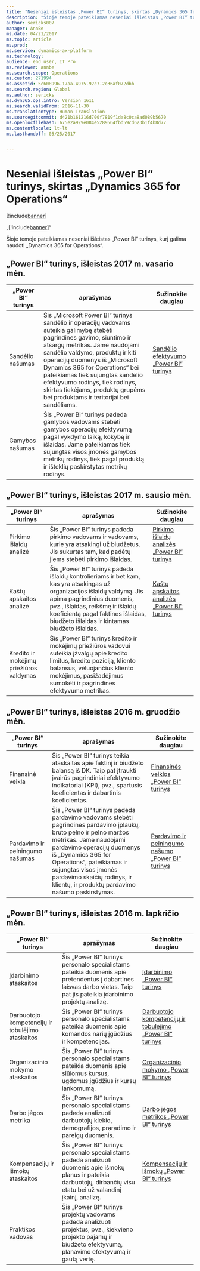 ```yaml
---
title: "Neseniai išleistas „Power BI“ turinys, skirtas „Dynamics 365 for Operations“"
description: "Šioje temoje pateikiamas neseniai išleistas „Power BI“ turinys, kurį galima naudoti „Dynamics 365 for Operations“."
author: sericks007
manager: AnnBe
ms.date: 04/21/2017
ms.topic: article
ms.prod: 
ms.service: dynamics-ax-platform
ms.technology: 
audience: end user, IT Pro
ms.reviewer: annbe
ms.search.scope: Operations
ms.custom: 271994
ms.assetid: 5c608996-17aa-4975-92c7-2e36af072dbb
ms.search.region: Global
ms.author: sericks
ms.dyn365.ops.intro: Version 1611
ms.search.validFrom: 2016-11-30
ms.translationtype: Human Translation
ms.sourcegitcommit: d421b161216d700f7819f1da8c0ca8ad089b5670
ms.openlocfilehash: 675e2a929e084e5289564fbd59cd623b1f4b8d77
ms.contentlocale: lt-lt
ms.lasthandoff: 05/25/2017


---
```


# <a name="power-bi-content-recently-released-for-dynamics-365-for-operations"></a>Neseniai išleistas „Power BI“ turinys, skirtas „Dynamics 365 for Operations“

[!include[banner](../includes/banner.md)]

„[!include[banner](../includes/banner.md)]“


Šioje temoje pateikiamas neseniai išleistas „Power BI“ turinys, kurį galima naudoti „Dynamics 365 for Operations“.

<a name="power-bi-content-that-was-released-in-february-2017"></a>„Power BI“ turinys, išleistas 2017 m. vasario mėn.
---------------------------------------------------

| „Power BI“ turinys       | aprašymas                                                                                                                                                                                                                                                                                                                                                                                   | Sužinokite daugiau                                                                                                         |
|------------------------|-----------------------------------------------------------------------------------------------------------------------------------------------------------------------------------------------------------------------------------------------------------------------------------------------------------------------------------------------------------------------------------------------|--------------------------------------------------------------------------------------------------------------------|
| Sandėlio našumas  | Šis „Microsoft Power BI“ turinys sandėlio ir operacijų vadovams suteikia galimybę stebėti pagrindines gavimo, siuntimo ir atsargų metrikas. Jame naudojami sandėlio valdymo, produktų ir kiti operacijų duomenys iš „Microsoft Dynamics 365 for Operations“ bei pateikiamas tiek sujungtas sandėlio efektyvumo rodinys, tiek rodinys, skirtas tiekėjams, produktų grupėms bei produktams ir teritorijai bei sandėliams. | [Sandėlio efektyvumo „Power BI“ turinys](warehouse-power-bi-content.md) |
| Gamybos našumas | Šis „Power BI“ turinys padeda gamybos vadovams stebėti gamybos operacijų efektyvumą pagal vykdymo laiką, kokybę ir išlaidas. Jame pateikiamas tiek sujungtas visos įmonės gamybos metrikų rodinys, tiek pagal produktą ir išteklių paskirstytas metrikų rodinys.                                                                                                            |                                                                                                                    |

## <a name="power-bi-content-that-was-released-in-january-2017"></a>„Power BI“ turinys, išleistas 2017 m. sausio mėn.
| „Power BI“ turinys                  | aprašymas                                                                                                                                                                                                                                      | Sužinokite daugiau                                                                                                                           |
|-----------------------------------|--------------------------------------------------------------------------------------------------------------------------------------------------------------------------------------------------------------------------------------------------|--------------------------------------------------------------------------------------------------------------------------------------|
| Pirkimo išlaidų analizė           | Šis „Power BI“ turinys padeda pirkimo vadovams ir vadovams, kurie yra atsakingi už biudžetus. Jis sukurtas tam, kad padėtų jiems stebėti pirkimo išlaidas.                                                                                       | [Pirkimo išlaidų analizės „Power BI“ turinys](purchase-content-pack-for-power-bi.md)         |
| Kaštų apskaitos analizė          | Šis „Power BI“ turinys padeda išlaidų kontrolieriams ir bet kam, kas yra atsakingas už organizacijos išlaidų valdymą. Jis apima pagrindinius duomenis, pvz., išlaidas, reikšmę ir išlaidų koeficientą pagal faktines išlaidas, biudžeto išlaidas ir kintamas biudžeto išlaidas. | [Kaštų apskaitos analizės „Power BI‟ turinys](cost-accounting-analysis-content-pack.md) |
| Kredito ir mokėjimų priežiūros valdymas | Šis „Power BI“ turinys kredito ir mokėjimų priežiūros vadovui suteikia įžvalgų apie kredito limitus, kredito poziciją, kliento balansus, vėluojančius kliento mokėjimus, pasižadėjimus sumokėti ir pagrindines efektyvumo metrikas.                                               |                                                                                                                                      |

## <a name="power-bi-content-that-was-released-in-december-2016"></a>„Power BI“ turinys, išleistas 2016 m. gruodžio mėn.
| „Power BI“ turinys                    | aprašymas                                                                                                                                                                                                                                                                                                                      | Sužinokite daugiau                                                                                                                                                          |
|-------------------------------------|----------------------------------------------------------------------------------------------------------------------------------------------------------------------------------------------------------------------------------------------------------------------------------------------------------------------------------|---------------------------------------------------------------------------------------------------------------------------------------------------------------------|
| Finansinė veikla               | Šis „Power BI“ turinys teikia ataskaitas apie faktinį ir biudžeto balansą iš DK. Taip pat įtraukti įvairūs pagrindiniai efektyvumo indikatoriai (KPI), pvz., spartusis koeficientas ir dabartinis koeficientas.                                                                                                                          | [Finansinės veiklos „Power BI“ turinys](financial-performance-power-bi-content-pack.md)                                      |
| Pardavimo ir pelningumo našumas | Šis „Power BI“ turinys padeda pardavimo vadovams stebėti pagrindines pardavimo įplaukų, bruto pelno ir pelno maržos metrikas. Jame naudojami pardavimo operacijų duomenys iš „Dynamics 365 for Operations“, pateikiamas ir sujungtas visos įmonės pardavimo skaičių rodinys, ir klientų, ir produktų pardavimo našumo paskirstymas. | [Pardavimo ir pelningumo našumo „Power BI“ turinys](sales-profitability-performance-content-pack.md) |

## <a name="power-bi-content-that-was-released-in-november-2016"></a>„Power BI“ turinys, išleistas 2016 m. lapkričio mėn.
| „Power BI“ turinys                              | aprašymas                                                                                                                                                                  | Sužinokite daugiau                                                                                                                                                                   |
|-----------------------------------------------|------------------------------------------------------------------------------------------------------------------------------------------------------------------------------|------------------------------------------------------------------------------------------------------------------------------------------------------------------------------|
| Įdarbinimo ataskaitos                            | Šis „Power BI“ turinys personalo specialistams pateikia duomenis apie pretendentus į dabartines laisvas darbo vietas. Taip pat jis pateikia įdarbinimo projektų analizę. | [Įdarbinimo „Power BI“ turinys](recruiting-analysis-power-bi-content-pack.md)                                                       |
| Darbuotojo kompetencijų ir tobulėjimo ataskaitos | Šis „Power BI“ turinys personalo specialistams pateikia duomenis apie komandos narių įgūdžius ir kompetencijas.                                                                 | [Darbuotojo kompetencijų ir tobulėjimo „Power BI“ turinys](employee-competencies-and-development-analysis-power-bi-content-pack.md) |
| Organizacinio mokymo ataskaitos               | Šis „Power BI“ turinys personalo specialistams pateikia duomenis apie siūlomus kursus, ugdomus įgūdžius ir kursų lankomumą.                                   | [Organizacinio mokymo „Power BI“ turinys](organizational-training-analysis-power-bi-content-pack.md)                             |
| Darbo jėgos metrika                             | Šis „Power BI“ turinys personalo specialistams padeda analizuoti darbuotojų kiekio, demografijos, praradimo ir pareigų duomenis.                                                                   | [Darbo jėgos metrikos „Power BI“ turinys](workforce-analysis-power-bi-content-pack.md)                                                 |
| Kompensacijų ir išmokų ataskaitos             | Šis „Power BI“ turinys personalo specialistams padeda analizuoti duomenis apie išmokų planus ir pateikia darbuotojų, dirbančių visu etatu bei už valandinį įkainį, analizę.                                  | [Kompensacijų ir išmokų „Power BI“ turinys](compensation-and-benefits-analysis-power-bi-content-pack.md)                         |
| Praktikos vadovas                              | Šis „Power BI“ turinys projektų vadovams padeda analizuoti projektus, pvz., kiekvieno projekto pajamų ir biudžeto efektyvumą, planavimo efektyvumą ir gautą vertę.          |                                                                                                                                                                              |







